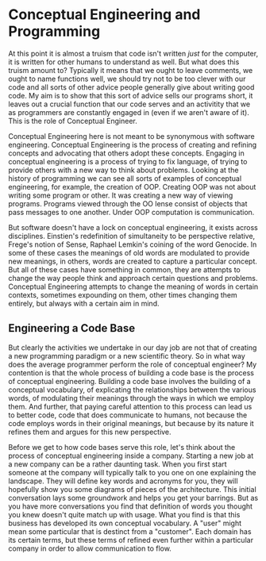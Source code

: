 # Conceptual Engineering and Programming

At this point it is almost a truism that code isn't written *just* for the computer, it is written for other humans to understand as well. But what does this truism amount to? Typically it means that we ought to leave comments, we ought to name functions well, we should try not to be too clever with our code and all sorts of other advice people generally give about writing good code. My aim is to show that this sort of advice sells our programs short, it leaves out a crucial function that our code serves and an activitity that we as programmers are constantly engaged in (even if we aren't aware of it). This is the role of Conceptual Engineer.

Conceptual Engineering here is not meant to be synonymous with software engineering. Conceptual Engineering is the process of creating and refining concepts and advocating that others adopt these concepts. Engaging in conceptual engineering is a process of trying to fix language, of trying to provide others with a new way to think about problems. Looking at the history of programming we can see all sorts of examples of conceptual engineering, for example, the creation of OOP. Creating OOP was not about writing some program or other. It was creating a new way of viewing programs. Programs viewed through the OO lense consist of objects that pass messages to one another. Under OOP computation is communication.

But software doesn't have a lock on conceptual engineering, it exists across disciplines. Einstien's redefinition of simultaneity to be perspective relative, Frege's notion of Sense, Raphael Lemkin's coining of the word Genocide. In some of these cases the meanings of old words are modulated to provide new meanings, in others, words are created to capture a particular concept. But all of these cases have something in common, they are attempts to change the way people think and approach certain questions and problems. Conceptual Engineering attempts to change the meaning of words in certain contexts, sometimes expounding on them, other times changing them entirely, but always with a certain aim in mind.

## Engineering a Code Base

But clearly the activities we undertake in our day job are not that of creating a new programming paradigm or a new scientific theory. So in what way does the average programmer perform the role of conceptual engineer? My contention is that the whole process of building a code base is the process of conceptual engineering. Building a code base involves the building of a conceptual vocabulary, of explicating the relationships between the various words, of modulating their meanings through the ways in which we employ them. And further, that paying careful attention to this process can lead us to better code, code that does communicate to humans, not because the code employs words in their original meanings, but because by its nature it refines them and argues for this new perspective.

Before we get to how code bases serve this role, let's think about the process of conceptual engineering inside a company. Starting a new job at a new company can be a rather daunting task. When you first start someone at the company will typically talk to you one on one explaining the landscape. They will define key words and acronyms for you, they will hopefully show you some diagrams of pieces of the architecture. This initial conversation lays some groundwork and helps you get your barrings. But as you have more conversations you find that definition of words you thought you knew doesn't quite match up with usage. What you find is that this business has developed its own conceptual vocabulary. A "user" might mean some particular that is destinct from a "customer". Each domain has its certain terms, but these terms of refined even further within a particular company in order to allow communication to flow.

